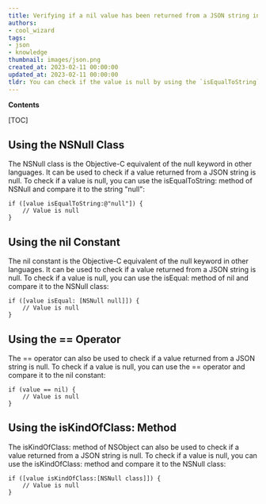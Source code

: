 ```yaml
---
title: Verifying if a nil value has been returned from a JSON string in objective-c
authors:
- cool_wizard
tags:
- json
- knowledge
thumbnail: images/json.png
created_at: 2023-02-11 00:00:00
updated_at: 2023-02-11 00:00:00
tldr: You can check if the value is null by using the `isEqualToString` method to compare the value with the string `null`.
---
```


**Contents**

[TOC]

## Using the NSNull Class

The NSNull class is the Objective-C equivalent of the null keyword in other languages. It can be used to check if a value returned from a JSON string is null. To check if a value is null, you can use the isEqualToString: method of NSNull and compare it to the string "null":

```objc
if ([value isEqualToString:@"null"]) {
    // Value is null
}
```

## Using the nil Constant

The nil constant is the Objective-C equivalent of the null keyword in other languages. It can be used to check if a value returned from a JSON string is null. To check if a value is null, you can use the isEqual: method of nil and compare it to the NSNull class:

```objc
if ([value isEqual: [NSNull null]]) {
    // Value is null
}
```

## Using the == Operator

The == operator can also be used to check if a value returned from a JSON string is null. To check if a value is null, you can use the == operator and compare it to the nil constant:

```objc
if (value == nil) {
    // Value is null
}
```

## Using the isKindOfClass: Method

The isKindOfClass: method of NSObject can also be used to check if a value returned from a JSON string is null. To check if a value is null, you can use the isKindOfClass: method and compare it to the NSNull class:

```objc
if ([value isKindOfClass:[NSNull class]]) {
    // Value is null
}
```
